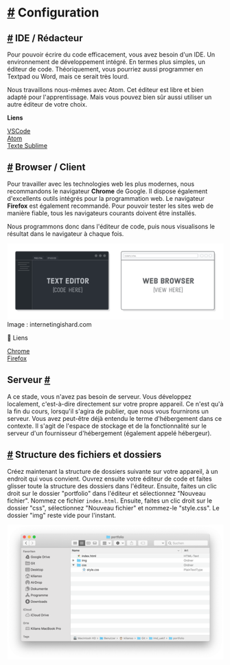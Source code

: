 [#](#setup) Configuration
=================

[#](#ide-editor) IDE / Rédacteur
-----------------------------

Pour pouvoir écrire du code efficacement, vous avez besoin d'un IDE. Un environnement de développement intégré. En termes plus simples, un éditeur de code. Théoriquement, vous pourriez aussi programmer en Textpad ou Word, mais ce serait très lourd.

Nous travaillons nous-mêmes avec Atom. Cet éditeur est libre et bien adapté pour l'apprentissage. Mais vous pouvez bien sûr aussi utiliser un autre éditeur de votre choix.

**Liens**

[VSCode](https://code.visualstudio.com)  
[Atom](https://atom.io)  
[Texte Sublime](https://sublimetext.com)

[#](#browser-client) Browser / Client
-------------------------------------

Pour travailler avec les technologies web les plus modernes, nous recommandons le navigateur **Chrome** de Google. Il dispose également d'excellents outils intégrés pour la programmation web. Le navigateur **Firefox** est également recommandé. Pour pouvoir tester les sites web de manière fiable, tous les navigateurs courants doivent être installés.

Nous programmons donc dans l'éditeur de code, puis nous visualisons le résultat dans le navigateur à chaque fois.

![Editor & Browser](https://github.com/inetis-ch/viscom-cie1/raw/main/asset/img/editor_and_browser.649a9a0d.png) Image : internetingishard.com

:link: Liens

[Chrome](https://www.google.com/intl/fr_ch/chrome/)  
[Firefox](https://www.mozilla.org/fr/firefox/new/)

Serveur [#](#serveur)
-------------------

A ce stade, vous n'avez pas besoin de serveur. Vous développez localement, c'est-à-dire directement sur votre propre appareil. Ce n'est qu'à la fin du cours, lorsqu'il s'agira de publier, que nous vous fournirons un serveur. Vous avez peut-être déjà entendu le terme d'hébergement dans ce contexte. Il s'agit de l'espace de stockage et de la fonctionnalité sur le serveur d'un fournisseur d'hébergement (également appelé hébergeur).

[#](#create-folder-structure-files) Structure des fichiers et dossiers
---------------------------------------------------------------------------------

Créez maintenant la structure de dossiers suivante sur votre appareil, à un endroit qui vous convient. Ouvrez ensuite votre éditeur de code et faites glisser toute la structure des dossiers dans l'éditeur. Ensuite, faites un clic droit sur le dossier "portfolio" dans l'éditeur et sélectionnez "Nouveau fichier". Nommez ce fichier `index.html`. Ensuite, faites un clic droit sur le dossier "css", sélectionnez "Nouveau fichier" et nommez-le "style.css". Le dossier "img" reste vide pour l'instant.

![structure des dossiers](https://github.com/inetis-ch/viscom-cie1/raw/main/asset/img/folder-structure.37d30fa2.png.png)

